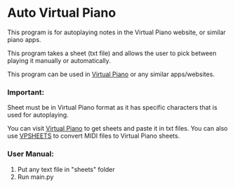 # Auto Virtual Piano
This program is for autoplaying notes in the Virtual Piano website, or similar piano apps.


This program takes a sheet (txt file) and allows the user to pick between playing it manually or automatically.

This program can be used in [Virtual Piano](https://virtualpiano.net/) or any similar apps/websites.


### Important:
Sheet must be in Virtual Piano format as it has specific characters that is used for autoplaying.


You can visit [Virtual Piano](https://virtualpiano.net/) to get sheets and paste it in txt files.
You can also use [VPSHEETS](https://vpsheets.com/converter) to convert MIDI files to Virtual Piano sheets.


### User Manual:
1. Put any text file in "sheets" folder
2. Run main.py
